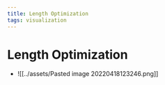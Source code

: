 ```yaml
---
title: Length Optimization
tags: visualization
---
```


# Length Optimization
- ![[../assets/Pasted image 20220418123246.png]]













































